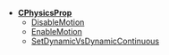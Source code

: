 * [**CPhysicsProp**](/)
	* [DisableMotion](CPhysicsProp/DisableMotion)
	* [EnableMotion](CPhysicsProp/EnableMotion)
	* [SetDynamicVsDynamicContinuous](CPhysicsProp/SetDynamicVsDynamicContinuous)
